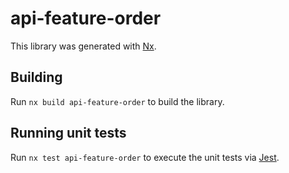 # api-feature-order

This library was generated with [Nx](https://nx.dev).

## Building

Run `nx build api-feature-order` to build the library.

## Running unit tests

Run `nx test api-feature-order` to execute the unit tests via [Jest](https://jestjs.io).
